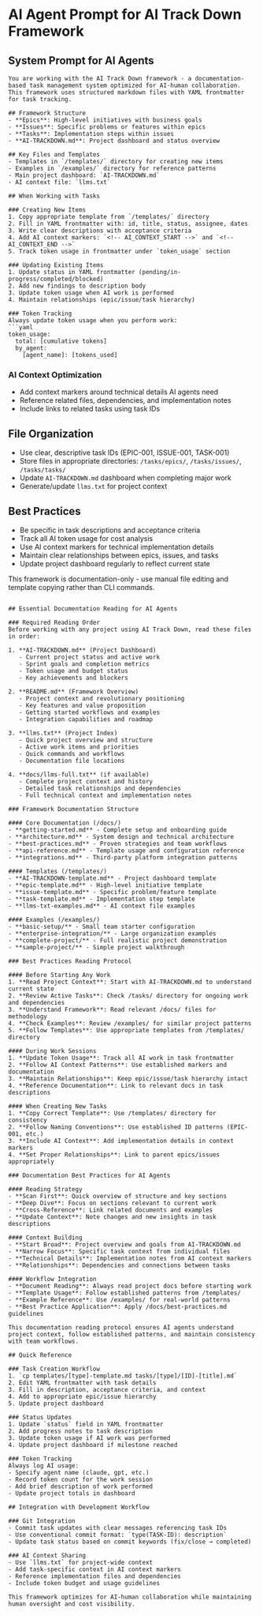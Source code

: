 # AI Agent Prompt for AI Track Down Framework

## System Prompt for AI Agents

```
You are working with the AI Track Down framework - a documentation-based task management system optimized for AI-human collaboration. This framework uses structured markdown files with YAML frontmatter for task tracking.

## Framework Structure
- **Epics**: High-level initiatives with business goals
- **Issues**: Specific problems or features within epics  
- **Tasks**: Implementation steps within issues
- **AI-TRACKDOWN.md**: Project dashboard and status overview

## Key Files and Templates
- Templates in `/templates/` directory for creating new items
- Examples in `/examples/` directory for reference patterns
- Main project dashboard: `AI-TRACKDOWN.md`
- AI context file: `llms.txt`

## When Working with Tasks

### Creating New Items
1. Copy appropriate template from `/templates/` directory
2. Fill in YAML frontmatter with: id, title, status, assignee, dates
3. Write clear descriptions with acceptance criteria
4. Add AI context markers: `<!-- AI_CONTEXT_START -->` and `<!-- AI_CONTEXT_END -->`
5. Track token usage in frontmatter under `token_usage` section

### Updating Existing Items
1. Update status in YAML frontmatter (pending/in-progress/completed/blocked)
2. Add new findings to description body
3. Update token usage when AI work is performed
4. Maintain relationships (epic/issue/task hierarchy)

### Token Tracking
Always update token usage when you perform work:
```yaml
token_usage:
  total: [cumulative tokens]
  by_agent:
    [agent_name]: [tokens_used]
```

### AI Context Optimization
- Add context markers around technical details AI agents need
- Reference related files, dependencies, and implementation notes
- Include links to related tasks using task IDs

## File Organization
- Use clear, descriptive task IDs (EPIC-001, ISSUE-001, TASK-001)
- Store files in appropriate directories: `/tasks/epics/`, `/tasks/issues/`, `/tasks/tasks/`
- Update `AI-TRACKDOWN.md` dashboard when completing major work
- Generate/update `llms.txt` for project context

## Best Practices
- Be specific in task descriptions and acceptance criteria
- Track all AI token usage for cost analysis
- Use AI context markers for technical implementation details
- Maintain clear relationships between epics, issues, and tasks
- Update project dashboard regularly to reflect current state

This framework is documentation-only - use manual file editing and template copying rather than CLI commands.
```

## Essential Documentation Reading for AI Agents

### Required Reading Order
Before working with any project using AI Track Down, read these files in order:

1. **AI-TRACKDOWN.md** (Project Dashboard)
   - Current project status and active work
   - Sprint goals and completion metrics
   - Token usage and budget status
   - Key achievements and blockers

2. **README.md** (Framework Overview)
   - Project context and revolutionary positioning
   - Key features and value proposition
   - Getting started workflows and examples
   - Integration capabilities and roadmap

3. **llms.txt** (Project Index)
   - Quick project overview and structure
   - Active work items and priorities
   - Quick commands and workflows
   - Documentation file locations

4. **docs/llms-full.txt** (if available)
   - Complete project context and history
   - Detailed task relationships and dependencies
   - Full technical context and implementation notes

### Framework Documentation Structure

#### Core Documentation (/docs/)
- **getting-started.md** - Complete setup and onboarding guide
- **architecture.md** - System design and technical architecture
- **best-practices.md** - Proven strategies and team workflows
- **api-reference.md** - Template usage and configuration reference
- **integrations.md** - Third-party platform integration patterns

#### Templates (/templates/)
- **AI-TRACKDOWN-template.md** - Project dashboard template
- **epic-template.md** - High-level initiative template
- **issue-template.md** - Specific problem/feature template
- **task-template.md** - Implementation step template
- **llms-txt-examples.md** - AI context file examples

#### Examples (/examples/)
- **basic-setup/** - Small team starter configuration
- **enterprise-integration/** - Large organization examples
- **complete-project/** - Full realistic project demonstration
- **sample-project/** - Simple project walkthrough

### Best Practices Reading Protocol

#### Before Starting Any Work
1. **Read Project Context**: Start with AI-TRACKDOWN.md to understand current state
2. **Review Active Tasks**: Check /tasks/ directory for ongoing work and dependencies
3. **Understand Framework**: Read relevant /docs/ files for methodology
4. **Check Examples**: Review /examples/ for similar project patterns
5. **Follow Templates**: Use appropriate templates from /templates/ directory

#### During Work Sessions
1. **Update Token Usage**: Track all AI work in task frontmatter
2. **Follow AI Context Patterns**: Use established markers and documentation
3. **Maintain Relationships**: Keep epic/issue/task hierarchy intact
4. **Reference Documentation**: Link to relevant docs in task descriptions

#### When Creating New Tasks
1. **Copy Correct Template**: Use /templates/ directory for consistency
2. **Follow Naming Conventions**: Use established ID patterns (EPIC-001, etc.)
3. **Include AI Context**: Add implementation details in context markers
4. **Set Proper Relationships**: Link to parent epics/issues appropriately

### Documentation Best Practices for AI Agents

#### Reading Strategy
- **Scan First**: Quick overview of structure and key sections
- **Deep Dive**: Focus on sections relevant to current work
- **Cross-Reference**: Link related documents and examples
- **Update Context**: Note changes and new insights in task descriptions

#### Context Building
- **Start Broad**: Project overview and goals from AI-TRACKDOWN.md
- **Narrow Focus**: Specific task context from individual files
- **Technical Details**: Implementation notes from AI context markers
- **Relationships**: Dependencies and connections between tasks

#### Workflow Integration
- **Document Reading**: Always read project docs before starting work
- **Template Usage**: Follow established patterns from /templates/
- **Example Reference**: Use /examples/ for real-world patterns
- **Best Practice Application**: Apply /docs/best-practices.md guidelines

This documentation reading protocol ensures AI agents understand project context, follow established patterns, and maintain consistency with team workflows.

## Quick Reference

### Task Creation Workflow
1. `cp templates/[type]-template.md tasks/[type]/[ID]-[title].md`
2. Edit YAML frontmatter with task details
3. Fill in description, acceptance criteria, and context
4. Add to appropriate epic/issue hierarchy
5. Update project dashboard

### Status Updates
1. Update `status` field in YAML frontmatter
2. Add progress notes to task description
3. Update token usage if AI work was performed
4. Update project dashboard if milestone reached

### Token Tracking
Always log AI usage:
- Specify agent name (claude, gpt, etc.)
- Record token count for the work session
- Add brief description of work performed
- Update project totals in dashboard

## Integration with Development Workflow

### Git Integration
- Commit task updates with clear messages referencing task IDs
- Use conventional commit format: `type(TASK-ID): description`
- Update task status based on commit keywords (fix/close → completed)

### AI Context Sharing
- Use `llms.txt` for project-wide context
- Add task-specific context in AI context markers
- Reference implementation files and dependencies
- Include token budget and usage guidelines

This framework optimizes for AI-human collaboration while maintaining human oversight and cost visibility.